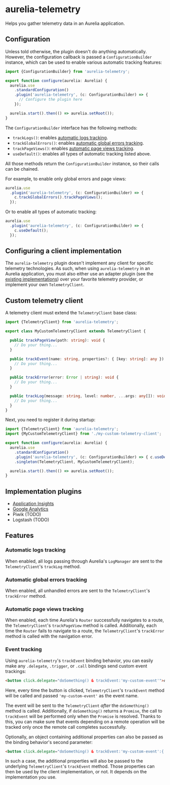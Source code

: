 # aurelia-telemetry

Helps you gather telemetry data in an Aurelia application.

## Configuration

Unless told otherwise, the plugin doesn't do anything automatically. However, the configuration callback 
is passed a `ConfigurationBuilder` instance, which can be used to enable various automatic tracking features:

```typescript
import {ConfigurationBuilder} from 'aurelia-telemetry';

export function configure(aurelia: Aurelia) {
  aurelia.use
    .standardConfiguration()
    .plugin('aurelia-telemetry', (c: ConfigurationBuilder) => {
      // Configure the plugin here
    });

  aurelia.start().then(() => aurelia.setRoot());
}
```

The `ConfigurationBuilder` interface has the following methods:

* `trackLogs()`: enables [automatic logs tracking](#automatic-logs-tracking).
* `trackGlobalErrors()`: enables [automatic global errors tracking](#automatic-global-errors-tracking).
* `trackPageViews()`: enables [automatic page views tracking](#automatic-page-views-tracking).
* `useDefault()`: enables all types of automatic tracking listed above.

All those methods return the `ConfigurationBuilder` instance, so their calls can be chained.

For example, to enable only global errors and page views:

```typescript
aurelia.use
  .plugin('aurelia-telemetry', (c: ConfigurationBuilder) => {
    c.trackGlobalErrors().trackPageViews();
  });
```

Or to enable all types of automatic tracking:

```typescript
aurelia.use
  .plugin('aurelia-telemetry', (c: ConfigurationBuilder) => {
    c.useDefault();
  });
```

## Configuring a client implementation

The `aurelia-telemetry` plugin doesn't implement any client for specific telemetry technologies.
As such, when using `aurelia-telemetry` in an Aurelia application, you must also either
use an adapter plugin (see the [existing implementations](#implementation-plugins)) over your favorite
telemetry provider, or implement your own `TelemetryClient`.

## Custom telemetry client

A telemetry client must extend the `TelemetryClient` base class:

```typescript
import {TelemetryClient} from 'aurelia-telemetry';

export class MyCustomTelemetryClient extends TelemetryClient {

  public trackPageView(path: string): void {
    // Do your thing...
  }

  public trackEvent(name: string, properties?: { [key: string]: any }): void {
    // Do your thing...
  }

  public trackError(error: Error | string): void {
    // Do your thing...
  }

  public trackLog(message: string, level: number, ...args: any[]): void {
    // Do your thing...
  }
}
```

Next, you need to register it during startup:

```typescript
import {TelemetryClient} from 'aurelia-telemetry';
import {MyCustomTelemetryClient} from './my-custom-telemetry-client';

export function configure(aurelia: Aurelia) {
  aurelia.use
    .standardConfiguration()
    .plugin('aurelia-telemetry', (c: ConfigurationBuilder) => { c.useDefault(); })
    .singleton(TelemetryClient, MyCustomTelemetryClient);

  aurelia.start().then(() => aurelia.setRoot());
}
```

## Implementation plugins

* [Application Insights](https://github.com/manuel-guilbault/aurelia-telemetry-application-insights)
* [Google Analytics](https://github.com/manuel-guilbault/aurelia-telemetry-google-analytics)
* Piwik (TODO)
* Logstash (TODO)

## Features

### Automatic logs tracking

When enabled, all logs passing through Aurelia's `LogManager` are sent to the `TelemetryClient`'s 
`trackLog` method.

### Automatic global errors tracking

When enabled, all unhandled errors are sent to the `TelemetryClient`'s `trackError` method.

### Automatic page views tracking

When enabled, each time Aurelia's `Router` successfully navigates to a route, the
`TelemetryClient`'s `trackPageView` method is called. Additionally, each time the `Router`
fails to navigate to a route, the `TelemetryClient`'s `trackError` method is called with
the navigation error.

### Event tracking

Using `aurelia-telemetry`'s `trackEvent` binding behavior, you can easily make any `.delegate`,
`.trigger`, or `.call` bindings send custom event trackings:

```html
<button click.delegate="doSomething() & trackEvent:'my-custom-event'">Action</button>
```

Here, every time the button is clicked, `TelemetryClient`'s `trackEvent` method will be called
and passed `'my-custom-event'` as the event name.

The event will be sent to the `TelemetryClient` *after* the `doSomething()` method is
called. Additionally, if `doSomething()` returns a `Promise`, the call to `trackEvent` will
be performed only when the `Promise` is resolved. Thanks to this, you can make sure that
events depending on a remote operation will be tracked only once the remote call completes
successfully.

Optionally, an object containing additional properties can also be passed as the binding
behavior's second parameter:

```html
<button click.delegate="doSomething() & trackEvent:'my-custom-event':{ someProperty: 'a value' }">Action</button>
```

In such a case, the additional properties will also be passed to the underlying `TelemetryClient`'s `trackEvent` 
method. Those properties can then be used by the client implementation, or not. It depends on the implementation
you use.
